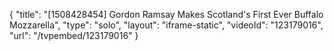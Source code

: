 {
    "title": "[1508428454] Gordon Ramsay Makes Scotland's First Ever Buffalo Mozzarella",
    "type": "solo",
    "layout": "iframe-static",
    "videoId": "123179016",
    "url": "\/tvpembed\/123179016"
}
